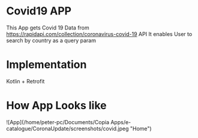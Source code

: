 # Covid19 APP
This App gets Covid 19 Data from https://rapidapi.com/collection/coronavirus-covid-19 API
It enables User to search by country as a query param

# Implementation
Kotlin + Retrofit

# How App Looks like
![App](/home/peter-pc/Documents/Copia Apps/e-catalogue/CoronaUpdate/screenshots/covid.jpeg  "Home")
